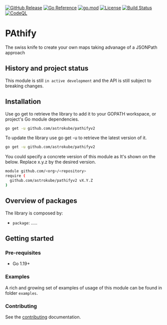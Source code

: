 [![GitHub Release](https://img.shields.io/github/v/release/astrokube/pathify)](https://github.com/astrokube/pathify/releases)
[![Go Reference](https://pkg.go.dev/badge/github.com/astrokube/pathify.svg)](https://pkg.go.dev/github.com/astrokube/pathify)
[![go.mod](https://img.shields.io/github/go-mod/go-version/astrokube/pathify)](go.mod)
[![License](https://img.shields.io/badge/License-Apache_2.0-blue.svg)](https://img.shields.io/github/license/astrokube/pathify)
[![Build Status](https://img.shields.io/github/actions/workflow/status/astrokube/pathify/build.yml?branch=main)](https://github.com/astrokube/pathify/actions?query=workflow%3ABuild+branch%3Amain)
[![CodeQL](https://github.com/astrokube/pathify/actions/workflows/codeql.yml/badge.svg?branch=main)](https://github.com/astrokube/pathify/actions/workflows/codeql.yml)

# PAthify

The swiss knife to create your own maps taking advanage of a JSONPath approach

## History and project status

This module is still `in active development` and the API is still subject to breaking changes.

## Installation

Use go get to retrieve the library to add it to your GOPATH workspace, or project's Go module dependencies.

```bash
go get -u github.com/astrokube/pathifyv2
```

To update the library use go get -u to retrieve the latest version of it.

```bash
go get -u github.com/astrokube/pathifyv2
```

You could specify a concrete version of this module as It's shown on the below. Replace x.y.z by the desired version.

```bash
module github.com/<org>/<repository>
require ( 
  github.com/astrokube/pathifyv2 vX.Y.Z
)
```

## Overview of packages

The library is composed by:

* `package`: .....

## Getting started

### Pre-requisites

* Go 1.19+

### Examples

A rich and growing set of examples of usage of this module can be found in folder `examples`.


### Contributing

See the [contributing](https://github.com/astrokube/pathify/blob/main/CONTRIBUTING.md) documentation.


